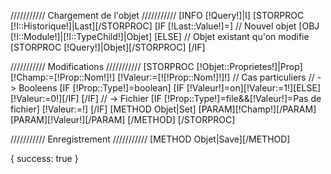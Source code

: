 /////////// Chargement de l'objet ///////////
[INFO [!Query!]|I]
[STORPROC [!I::Historique!]|Last][/STORPROC]
[IF [!Last::Value!]=]
	// Nouvel objet
	[OBJ [!I::Module!]|[!I::TypeChild!]|Objet]
[ELSE]
	// Objet existant qu'on modifie
	[STORPROC [!Query!]|Objet][/STORPROC]
[/IF]

/////////// Modifications ///////////
[STORPROC [!Objet::Proprietes!]|Prop]
	[!Champ:=[!Prop::Nom!]!]
	[!Valeur:=[![!Prop::Nom!]!]!]
	// Cas particuliers
	// -> Booleens
	[IF [!Prop::Type!]=boolean]
		[IF [!Valeur!]=on][!Valeur:=1!][ELSE][!Valeur:=0!][/IF]
	[/IF]
	// -> Fichier
	[IF [!Prop::Type!]=file&&[!Valeur!]=Pas de fichier]
		[!Valeur:=!]
	[/IF]
	[METHOD Objet|Set]
		[PARAM][!Champ!][/PARAM]
		[PARAM][!Valeur!][/PARAM]
	[/METHOD]
[/STORPROC]

/////////// Enregistrement ///////////
[METHOD Objet|Save][/METHOD]

{
	success: true
}